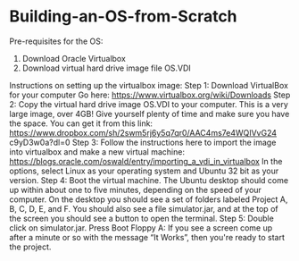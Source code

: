 # Building-an-OS-from-Scratch
Pre-requisites for the OS:
1. Download Oracle Virtualbox
2. Download virtual hard drive image file OS.VDI

Instructions on setting up the virtualbox image:
Step 1: Download VirtualBox for your computer
Go here:
https://www.virtualbox.org/wiki/Downloads
Step 2: Copy the virtual hard drive image OS.VDI to your
computer. This is a very large image, over 4GB! Give yourself
plenty of time and make sure you have the space. You can get it
from this link:
https://www.dropbox.com/sh/2swm5rj6y5q7qr0/AAC4ms7e4WQIVvG24
c9yD3w0a?dl=0
Step 3: Follow the instructions here to import the image into
virtualbox and make a new virtual machine:
https://blogs.oracle.com/oswald/entry/importing_a_vdi_in_virtualbox
In the options, select Linux as your operating system and Ubuntu 32
bit as your version.
Step 4:
Boot the virtual machine. The Ubuntu desktop should come up
within about one to five minutes, depending on the speed of your
computer.
On the desktop you should see a set of folders labeled Project A, B,
C, D, E, and F. You should also see a file simulator.jar, and at the
top of the screen you should see a button to open the terminal.
Step 5:
Double click on simulator.jar. Press Boot Floppy A: If you see a
screen come up after a minute or so with the message “It Works”,
then you're ready to start the project.
